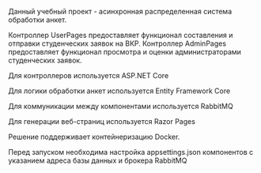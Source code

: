 Данный учебный проект - асинхронная распределенная система обработки анкет.

Контроллер UserPages предоставляет функционал составления и отправки студенческих заявок на ВКР.
Контроллер AdminPages предоставляет функционал просмотра и оценки администраторами студенческих заявок.

Для контроллеров используется ASP.NET Core

Для логики обработки анкет используется Entity Framework Core

Для коммуникации между компонентами используется RabbitMQ

Для генерации веб-страниц используется Razor Pages

Решение поддерживает контейнеризацию Docker.

Перед запуском необходима настройка appsettings.json компонентов с указанием адреса базы данных и брокера RabbitMQ
